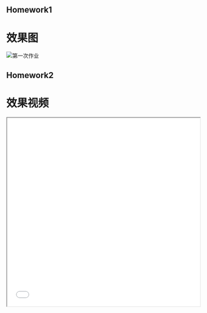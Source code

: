 ## Homework1
# 效果图
![第一次作业](./HW01/result.png "第一次作业")
## Homework2
# 效果视频
<iframe height=498 width=510 src="./HW02/result.mp4">
